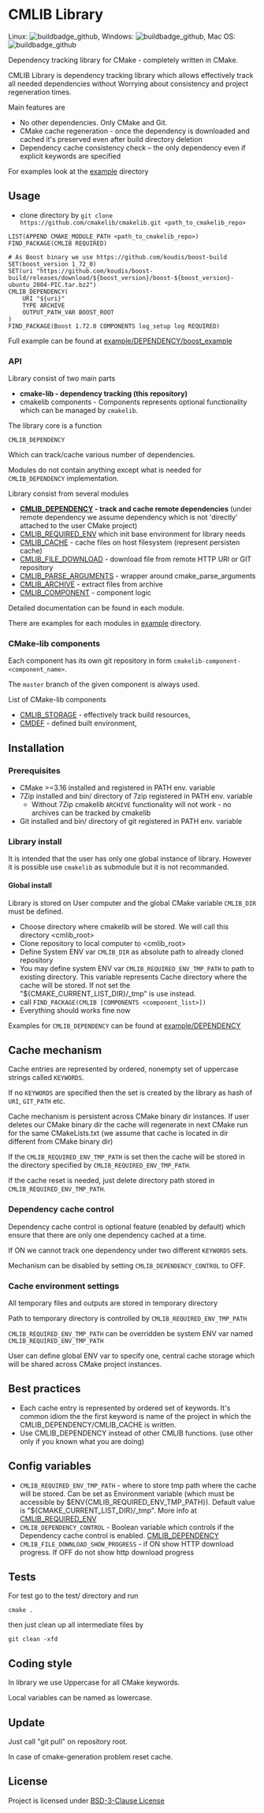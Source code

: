 
# CMLIB Library

Linux: ![buildbadge_github], Windows: ![buildbadge_github], Mac OS: ![buildbadge_github]

Dependency tracking library for CMake - completely written in CMake.

CMLIB Library is dependency tracking library which allows effectively track all
needed dependencies without Worrying about consistency and project regeneration times.

Main features are

- No other dependencies. Only CMake and Git.
- CMake cache regeneration - once the dependency is downloaded
   and cached it's preserved even after build directory deletion
- Dependency cache consistency check – the only dependency
  even if explicit keywords are specified

For examples look at the [example] directory

## Usage

- clone directory by `git clone https://github.com/cmakelib/cmakelib.git <path_to_cmakelib_repo>`

```
LIST(APPEND CMAKE_MODULE_PATH <path_to_cmakelib_repo>)
FIND_PACKAGE(CMLIB REQUIRED)

# As Boost binary we use https://github.com/koudis/boost-build
SET(boost_version 1_72_0)
SET(uri "https://github.com/koudis/boost-build/releases/download/${boost_version}/boost-${boost_version}-ubuntu_2004-PIC.tar.bz2")
CMLIB_DEPENDENCY(
	URI "${uri}"
	TYPE ARCHIVE
	OUTPUT_PATH_VAR BOOST_ROOT
)
FIND_PACKAGE(Boost 1.72.0 COMPONENTS log_setup log REQUIRED)
```

Full example can be found at [example/DEPENDENCY/boost_example]

### API

Library consist of two main parts

- **cmake-lib - dependency tracking (this repository)**
- cmakelib components - Components represents optional functionality which can be
managed by `cmakelib`.

The library core is a function

	CMLIB_DEPENDENCY

Which can track/cache various number of dependencies.

Modules do not contain anything except what is needed for `CMLIB_DEPENDENCY` implementation.

Library consist from several modules

- **[CMLIB_DEPENDENCY] - track and cache remote dependencies** (under remote dependency we
  assume dependency which is not 'directly' attached to the user CMake project)
- [CMLIB_REQUIRED_ENV] which init base environment for library needs
- [CMLIB_CACHE] - cache files on host filesystem (represent persisten cache)
- [CMLIB_FILE_DOWNLOAD] - download file from remote HTTP URl or GIT repository
- [CMLIB_PARSE_ARGUMENTS] - wrapper around cmake_parse_arguments
- [CMLIB_ARCHIVE] - extract files from archive
- [CMLIB_COMPONENT] - component logic

Detailed documentation can be found in each module.

There are examples for each modules in [example] directory.

### CMake-lib components

Each component has its own git repository in form `cmakelib-component-<component_name>`.

The `master` branch of the given component is always used.

List of CMake-lib components

- [CMLIB_STORAGE] - effectively track build resources,
- [CMDEF] - defined built environment,

## Installation

### Prerequisites

- CMake >=3.16 installed and registered in PATH env. variable
- 7Zip installed and bin/ directory of 7zip registered in PATH env. variable
    - Without 7Zip cmakelib `ARCHIVE` functionality will not work - no archives can be tracked
	by cmakelib
- Git installed and bin/ directory of git registered in PATH env. variable

### Library install

It is intended that the user has only one global instance of library. However it is possible use `cmakelib`
as submodule but it is not recommanded.

#### Global install

Library is stored on User computer and the global CMake variable `CMLIB_DIR`
must be defined.

- Choose directory where cmakelib will be stored. We will call this directory
<cmlib_root>
- Clone repository to local computer to <cmlib_root>
- Define System ENV var `CMLIB_DIR` as absolute path to already cloned repository
- You may define system ENV var `CMLIB_REQUIRED_ENV_TMP_PATH` to path to existing directory.
  This variable represents Cache directory where the cache will be stored.
  If not set the "${CMAKE_CURRENT_LIST_DIR}/_tmp" is use instead.
- call `FIND_PACKAGE(CMLIB [COMPONENTS <component_list>])`
- Everything should works fine now

Examples for `CMLIB_DEPENDENCY` can be found at [example/DEPENDENCY]

## Cache mechanism

Cache entries are represented by ordered, nonempty set of uppercase strings called `KEYWORDS`.

If no `KEYWORDS` are specified then the set is created by the library as hash of `URI`, `GIT_PATH` etc.

Cache mechanism is persistent across CMake binary dir instances.
If user deletes our CMake binary dir the cache will regenerate
in next CMake run for the same CMakeLists.txt
(we assume that cache is located in dir different from CMake binary dir)

If the `CMLIB_REQUIRED_ENV_TMP_PATH` is set then the cache will be stored
in the directory specified by `CMLIB_REQUIRED_ENV_TMP_PATH`.

If the cache reset is needed, just delete directory path stored
in `CMLIB_REQUIRED_ENV_TMP_PATH`.

### Dependency cache control

Dependency cache control is optional feature (enabled by default) which ensure that
there are only one dependency cached at a time.

If ON we cannot track one dependency under two different `KEYWORDS` sets.

Mechanism can be disabled by setting `CMLIB_DEPENDENCY_CONTROL` to OFF.

### Cache environment settings

All temporary files and outputs are stored in temporary directory

Path to temporary directory is controlled by `CMLIB_REQUIRED_ENV_TMP_PATH`

`CMLIB_REQUIRED_ENV_TMP_PATH` can be overridden be system ENV var named
`CMLIB_REQUIRED_ENV_TMP_PATH`

User can define global ENV var to specify one, central cache storage which will be
shared across CMake project instances.

## Best practices

- Each cache entry is represented by ordered set of keywords.
It's common idiom the the first keyword is name of the project in which
the CMLIB_DEPENDENCY/CMLIB_CACHE is written.
- Use CMLIB_DEPENDENCY instead of other CMLIB functions. (use other only if you known what
you are doing)

## Config variables

- `CMLIB_REQUIRED_ENV_TMP_PATH` - where to store tmp path where the cache will be stored.
  Can be set as Environment variable (which must be accessible by $ENV{CMLIB_REQUIRED_ENV_TMP_PATH}).
  Default value is "${CMAKE_CURRENT_LIST_DIR}/_tmp". More info at [CMLIB_REQUIRED_ENV]
- `CMLIB_DEPENDENCY_CONTROL` - Boolean variable which controls if the Dependency cache control is enabled.
  [CMLIB_DEPENDENCY]
- `CMLIB_FILE_DOWNLOAD_SHOW_PROGRESS` - if ON show HTTP download progress.
  If OFF do not show http download progress

## Tests

For test go to the test/ directory and run

	cmake .

then just clean up all intermediate files by

    git clean -xfd

## Coding style

In library we use Uppercase for all CMake keywords.

Local variables can be named as lowercase.

## Update

Just call "git pull" on repository root.

In case of cmake-generation problem reset cache.

## License

Project is licensed under [BSD-3-Clause License](LICENSE)



[CMLIB_REQUIRED_ENV]:    ./system_modules/CMLIB_REQUIRED_ENV.cmake
[CMLIB_CACHE]:           ./system_modules/CMLIB_CACHE.cmake
[CMLIB_FILE_DOWNLOAD]:   ./system_modules/CMLIB_FILE_DOWNLOAD.cmake
[CMLIB_PARSE_ARGUMENTS]: ./system_modules/CMLIB_PARSE_ARGUMENTS.cmake
[CMLIB_ARCHIVE]:         ./system_modules/CMLIB_ARCHIVE.cmake
[CMLIB_DEPENDENCY]:      ./system_modules/CMLIB_DEPENDENCY.cmake
[CMLIB_COMPONENT]:       ./system_modules/CMLIB_COMPONENT.cmake
[CMLIB_STORAGE]:         https://github.com/cmakelib/cmakelib-component-storage
[CMDEF]:                 https://github.com/cmakelib/cmakelib-component-basedef
[example]:               ./example/
[example/DEPENDENCY]:    ./example/DEPENDENCY
[buildbadge_github]:     https://github.com/cmakelib/cmakelib/workflows/Tests/badge.svg
[example/DEPENDENCY/boost_example]: ./example/DEPENDENCY/boost_example/
